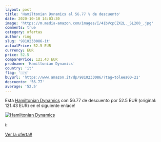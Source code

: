 ```yaml
---
layout: post
title: 'Hamiltonian Dynamics al 56.77 % de descuento'
date: 2020-10-10 14:03:30
image: 'https://m.media-amazon.com/images/I/41bVcpCZX2L._SL200_.jpg'
comments: true
category: ofertas
author: ring
slug: '9810233086-it'
actualPrice: 52.5 EUR
currency: EUR
price: 52.5
comparePrice: 121.43 EUR
prodname: 'Hamiltonian Dynamics'
country: 'it'
flag: '🇮🇹'
buyurl: 'https://www.amazon.it/dp/9810233086/?tag=tolees00-21'
descuento: '56.77'
average: '52.5'
---
```


Está [Hamiltonian Dynamics](https://www.amazon.it/dp/9810233086/?tag=tolees00-21) con 56.77 de descuento por 52.5 EUR (original: 121.43 EUR) en el siguiente enlace!

[![Hamiltonian Dynamics](https://m.media-amazon.com/images/I/41bVcpCZX2L._SL200_.jpg)](https://www.amazon.it/dp/9810233086/?tag=tolees00-21)

ℹ️:


[Ver la oferta!!](https://www.amazon.it/dp/9810233086/?tag=tolees00-21)
